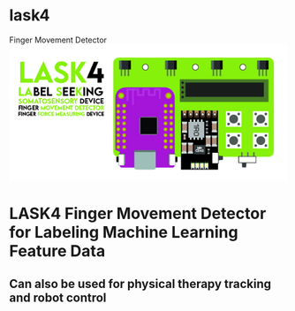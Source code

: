 # lask4
Finger Movement Detector
![Alt text](https://github.com/turfptax/openmuscle/blob/main/images/LASK4v2-01.jpg?raw=true "OpenMuscle12")
# LASK4 Finger Movement Detector for Labeling Machine Learning Feature Data
## Can also be used for physical therapy tracking and robot control


